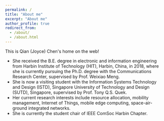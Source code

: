 ```yaml
---
permalink: /
title: "About me"
excerpt: "About me"
author_profile: true
redirect_from: 
  - /about/
  - /about.html
---
```


This is Qian (Joyce) Chen's home on the web!
- She received the B.E. degree in electronic and information engineering from Harbin Institute of Technology (HIT), Harbin, China, in 2018, where she is currently pursuing the Ph.D. degree with the Communications Research Center, supervised by Prof. Weixiao Meng. 
- She is now a visiting student with the Information Systems Technology and Design (ISTD), Singapore University of Technology and Design (SUTD), Singapore, supervised by Prof. Tony Q.S. Quek.
- Her current research interests include resource allocation, mobility management, Internet of Things, mobile edge computing, space-air-ground integrated networks. 
- She is currently the student chair of IEEE ComSoc Harbin Chapter.
